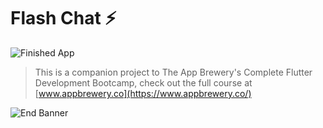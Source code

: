 # Flash Chat ⚡️

![Finished App](https://github.com/londonappbrewery/Images/blob/master/flash_chat_flutter_demo.gif)

> This is a companion project to The App Brewery's Complete Flutter Development Bootcamp, check out the full course at [www.appbrewery.co](https://www.appbrewery.co/)

![End Banner](https://github.com/londonappbrewery/Images/blob/master/readme-end-banner.png)
